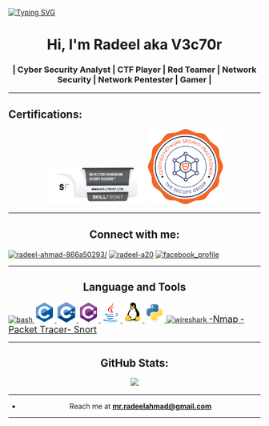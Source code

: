 [![Typing SVG](https://readme-typing-svg.demolab.com?font=Pixelify+Sans&pause=600&color=F71E19D6&vCenter=true&height=35&width=435&lines=+Programmer;Networking;CTF+Player;Red+Teamer;Gamer)](https://git.io/typing-svg)



<h1 align="center">Hi, I'm Radeel aka V3c70r</h1>
<h3 align="center">| Cyber Security Analyst | CTF Player | Red Teamer | Network Security | Network Pentester | Gamer |</h3>

---

## Certifications:
<div style="text-align: center;">
    <img src="Image/ISO.png" alt="Information Security Associate" width="200">
    <img src="Image/SecOps.png" alt="CNSP" width="150">
      
---

## Connect with me:
<p align="left">
<a href="https://www.linkedin.com/in/radeel-ahmad-866a50293/" target="blank"><img align="center" src="https://raw.githubusercontent.com/rahuldkjain/github-profile-readme-generator/master/src/images/icons/Social/linked-in-alt.svg" alt="radeel-ahmad-866a50293/" height="30" width="40" /></a>
<a href="https://radeel-a20.medium.com/" target="blank"><img align="center" src="https://raw.githubusercontent.com/rahuldkjain/github-profile-readme-generator/master/src/images/icons/Social/medium.svg" alt="radeel-a20" height="30" width="40" /></a>
<a href="https://www.facebook.com/your_facebook_profile" target="_blank"><img align="center" src="https://raw.githubusercontent.com/rahuldkjain/github-profile-readme-generator/master/src/images/icons/Social/facebook.svg" alt="facebook_profile" height="30" width="40" /></a>

</p>

---

## Language and Tools
<p align="left"> 
    <a href="https://www.gnu.org/software/bash/" target="_blank" rel="noreferrer"> 
        <img src="https://www.vectorlogo.zone/logos/gnu_bash/gnu_bash-icon.svg" alt="bash" width="40" height="40"/> 
    </a> 
    <a href="https://www.cprogramming.com/" target="_blank" rel="noreferrer"> 
        <img src="https://raw.githubusercontent.com/devicons/devicon/master/icons/c/c-original.svg" alt="c" width="40" height="40"/> 
    </a> 
    <a href="https://www.w3schools.com/cpp/" target="_blank" rel="noreferrer"> 
        <img src="https://raw.githubusercontent.com/devicons/devicon/master/icons/cplusplus/cplusplus-original.svg" alt="cplusplus" width="40" height="40"/> 
    </a> 
    <a href="https://www.w3schools.com/cs/" target="_blank" rel="noreferrer"> 
        <img src="https://raw.githubusercontent.com/devicons/devicon/master/icons/csharp/csharp-original.svg" alt="csharp" width="40" height="40"/> 
    </a> 
    <a href="https://www.java.com" target="_blank" rel="noreferrer"> 
        <img src="https://raw.githubusercontent.com/devicons/devicon/master/icons/java/java-original.svg" alt="java" width="40" height="40"/> 
    </a> 
        <a href="https://www.linux.org/" target="_blank" rel="noreferrer"> 
        <img src="https://raw.githubusercontent.com/devicons/devicon/master/icons/linux/linux-original.svg" alt="linux" width="40" height="40"/> 
    </a> 
    <a href="https://www.python.org" target="_blank" rel="noreferrer"> 
        <img src="https://raw.githubusercontent.com/devicons/devicon/master/icons/python/python-original.svg" alt="python" width="40" height="40"/> 
    </a> 
    <a href="https://www.wireshark.org/" target="_blank" rel="noreferrer"> 
        <img src="https://www.vectorlogo.zone/logos/wireshark/wireshark-icon.svg" alt="wireshark" width="40" height="40"/> 
    </a> 
    <a href="https://nmap.org/" target="_blank" rel="noreferrer"> 
        <span style="font-size: 18px;"> -Nmap</span>
    </a> 
    <a href="https://www.netacad.com/courses/packet-tracer" target="_blank" rel="noreferrer"> 
        <span style="font-size: 18px;"> -Packet Tracer- </span>
    </a> 
    <a href="https://www.snort.org/" target="_blank" rel="noreferrer"> 
        <span style="font-size: 18px;">Snort</span>
    </a> 

</p>



---

## GitHub Stats:
![](https://github-readme-stats.vercel.app/api/top-langs/?username=RadeelAhmad&theme=radical&hide_border=false&include_all_commits=false&count_private=false&layout=compact)

---

- Reach me at **mr.radeelahmad@gmail.com**

---
